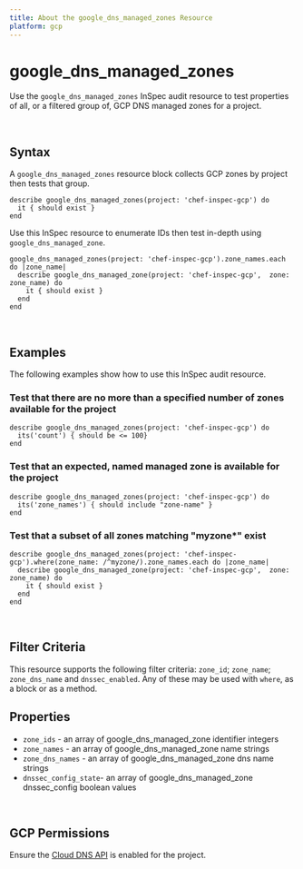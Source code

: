 ```yaml
---
title: About the google_dns_managed_zones Resource
platform: gcp
---
```


# google\_dns\_managed\_zones

Use the `google_dns_managed_zones` InSpec audit resource to test properties of all, or a filtered group of, GCP DNS managed zones for a project.

<br>

## Syntax

A `google_dns_managed_zones` resource block collects GCP zones by project then tests that group.

    describe google_dns_managed_zones(project: 'chef-inspec-gcp') do
      it { should exist }
    end

Use this InSpec resource to enumerate IDs then test in-depth using `google_dns_managed_zone`.

    google_dns_managed_zones(project: 'chef-inspec-gcp').zone_names.each do |zone_name|
      describe google_dns_managed_zone(project: 'chef-inspec-gcp',  zone: zone_name) do
        it { should exist }
      end
    end

<br>

## Examples

The following examples show how to use this InSpec audit resource.

### Test that there are no more than a specified number of zones available for the project

    describe google_dns_managed_zones(project: 'chef-inspec-gcp') do
      its('count') { should be <= 100}
    end

### Test that an expected, named managed zone is available for the project

    describe google_dns_managed_zones(project: 'chef-inspec-gcp') do
      its('zone_names') { should include "zone-name" }
    end

### Test that a subset of all zones matching "myzone*" exist

    describe google_dns_managed_zones(project: 'chef-inspec-gcp').where(zone_name: /^myzone/).zone_names.each do |zone_name|
      describe google_dns_managed_zone(project: 'chef-inspec-gcp',  zone: zone_name) do
        it { should exist }
      end
    end
    
<br>

## Filter Criteria

This resource supports the following filter criteria:  `zone_id`; `zone_name`; `zone_dns_name` and `dnssec_enabled`. Any of these may be used with `where`, as a block or as a method.

## Properties

*  `zone_ids` - an array of google_dns_managed_zone identifier integers
*  `zone_names` - an array of google_dns_managed_zone name strings
*  `zone_dns_names` - an array of google_dns_managed_zone dns name strings
*  `dnssec_config_state`- an array of google_dns_managed_zone dnssec_config boolean values

<br>


## GCP Permissions

Ensure the [Cloud DNS API](https://console.cloud.google.com/apis/api/dns.googleapis.com/) is enabled for the project.